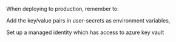 When deploying to production, remember to:

Add the key/value pairs in user-secrets as environment variables,

Set up a managed identity which has access to azure key vault
